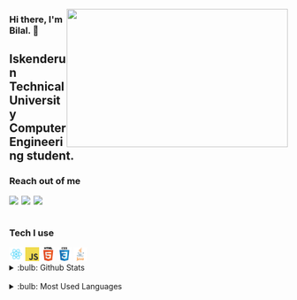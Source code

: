 <img src="https://media.giphy.com/media/kMM3vtBEgSsLu/giphy.gif" 
align="right" width="400" height="250">

### Hi there, I'm Bilal. :wave:

## Iskenderun Technical University Computer Engineering student.

<!-- <font>
while(alive){
        
    eat();
    sleep();
    code();
} </font> -->


### Reach out of me

[<img  width="22" src="https://unpkg.com/simple-icons@v8/icons/instagram.svg" align="left" />][instagram]
[<img  width="22" src="https://unpkg.com/simple-icons@v8/icons/linkedin.svg" align="left" />][linkedin]
[<img  width="22" src="https://unpkg.com/simple-icons@v8/icons/twitter.svg" align="left" />][twitter]
<br>
<br>

### Tech I use 
<img src="https://raw.githubusercontent.com/github/explore/80688e429a7d4ef2fca1e82350fe8e3517d3494d/topics/react/react.png" width="25" height="25">
<img src="https://raw.githubusercontent.com/github/explore/80688e429a7d4ef2fca1e82350fe8e3517d3494d/topics/javascript/javascript.png" width="25" height="25">
<img src="https://raw.githubusercontent.com/github/explore/80688e429a7d4ef2fca1e82350fe8e3517d3494d/topics/html/html.png" width="25" height="25">
<img src="https://raw.githubusercontent.com/github/explore/80688e429a7d4ef2fca1e82350fe8e3517d3494d/topics/css/css.png" width="25" height="25">
<img src="https://raw.githubusercontent.com/github/explore/80688e429a7d4ef2fca1e82350fe8e3517d3494d/topics/java/java.png" width="25" height="25">

<br>

<details>
<summary>:bulb: Github Stats</summary>
<img src="https://github-readme-stats.vercel.app/api?username=bilalseen&theme=radical">
</details>

<br>

<details>
<summary>:bulb: Most Used Languages</summary>
<img src="https://github-readme-stats.vercel.app/api/top-langs/?username=bilalseen&layout=compact">
</details>



[instagram]: https://www.instagram.com/bilalseen_/

[linkedin]: https://www.linkedin.com/in/bilalseen/

[twitter]: [https://twitter.com/bilalsen2010](https://twitter.com/bilalsen2010)



